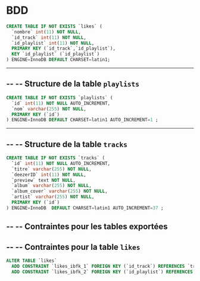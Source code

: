 

# BDD 

```SQL
CREATE TABLE IF NOT EXISTS `likes` (
  `nombre` int(11) NOT NULL,
  `id_track` int(11) NOT NULL,
  `id_playlist` int(11) NOT NULL,
  PRIMARY KEY (`id_track`,`id_playlist`),
  KEY `id_playlist` (`id_playlist`)
) ENGINE=InnoDB DEFAULT CHARSET=latin1;
```
-- --------------------------------------------------------

--
-- Structure de la table `playlists`
--
```SQL
CREATE TABLE IF NOT EXISTS `playlists` (
  `id` int(11) NOT NULL AUTO_INCREMENT,
  `nom` varchar(255) NOT NULL,
  PRIMARY KEY (`id`)
) ENGINE=InnoDB DEFAULT CHARSET=latin1 AUTO_INCREMENT=1 ;
```
-- --------------------------------------------------------

--
-- Structure de la table `tracks`
--
```SQL
CREATE TABLE IF NOT EXISTS `tracks` (
  `id` int(11) NOT NULL AUTO_INCREMENT,
  `titre` varchar(255) NOT NULL,
  `deezerID` int(11) NOT NULL,
  `preview` text NOT NULL,
  `album` varchar(255) NOT NULL,
  `album_cover` varchar(255) NOT NULL,
  `artist` varchar(255) NOT NULL,
  PRIMARY KEY (`id`)
) ENGINE=InnoDB  DEFAULT CHARSET=latin1 AUTO_INCREMENT=37 ;
```
--
-- Contraintes pour les tables exportées
--

--
-- Contraintes pour la table `likes`
--
```SQL
ALTER TABLE `likes`
  ADD CONSTRAINT `likes_ibfk_1` FOREIGN KEY (`id_track`) REFERENCES `tracks` (`id`) ON DELETE NO ACTION ON UPDATE NO ACTION,
  ADD CONSTRAINT `likes_ibfk_2` FOREIGN KEY (`id_playlist`) REFERENCES `playlists` (`id`) ON DELETE CASCADE;
```